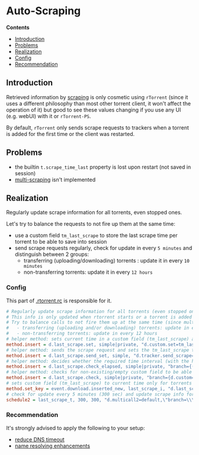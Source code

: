 # Auto-Scraping

**Contents**

 * [Introduction](#introduction)
 * [Problems](#problems)
 * [Realization](#realization)
  * [Config](#config)
  * [Recommendation](#recommendation)

## Introduction

Retrieved information by [scraping](https://wiki.vuze.com/w/Scrape) is only cosmetic using `rTorrent` (since it uses a different philosophy than most other torrent client, it won't affect the operation of it) but good to see these values changing if you use any UI (e.g. webUI) with it or `rTorrent-PS`.

By default, `rTorrent` only sends scrape requests to trackers when a torrent is added for the first time or the client was restarted.

## Problems

- the builtin `t.scrape_time_last` property is lost upon restart (not saved in session)
- [multi-scraping](https://wiki.vuze.com/w/Scrape#Multi-Hash_Requests) isn't implemented


## Realization

Regularly update scrape information for all torrents, even stopped ones.

Let's try to balance the requests to not fire up them at the same time:
- use a custom field `tm_last_scrape` to store the last scrape time per torrent to be able to save into session
- send scrape requests regularly, check for update in every `5 minutes` and distinguish between 2 groups:
  - transferring (uploading/downloading) torrents : update it in every `10 minutes`
  - non-transferring torrents: update it in every `12 hours`

### Config

This part of [.rtorrent.rc](https://github.com/chros73/rtorrent-ps_setup/blob/master/ubuntu-14.04/home/chros73/.rtorrent.rc#L199) is responsible for it.

```ini
# Regularly update scrape information for all torrents (even stopped ones), it won't affect the operation of rtorrent, but nice to have these values updated.
# This info is only updated when rtorrent starts or a torrent is added by default.
# Try to balance calls to not fire them up at the same time (since multiscraping isn't implemented in libtorrent). Check for update every 5 minutes and distinguish between 2 groups:
#   - transferring (uploading and/or downloading) torrents: update in every 10 minutes
#   - non-transferring torrents: update in every 12 hours
# helper method: sets current time in a custom field (tm_last_scrape) and saves session
method.insert = d.last_scrape.set, simple|private, "d.custom.set=tm_last_scrape,$cat=$system.time=; d.save_full_session="
# helper method: sends the scrape request and sets the tm_last_scrape timestamp and saves session
method.insert = d.last_scrape.send_set, simple, "d.tracker.send_scrape=0;d.last_scrape.set="
# helper method: decides whether the required time interval (with the help of an argument) has passed and if so calls the above method
method.insert = d.last_scrape.check_elapsed, simple|private, "branch={(elapsed.greater,$d.custom=tm_last_scrape,$argument.0=),d.last_scrape.send_set=}"
# helper method: checks for non-existing/empty custom field to be able to test its validity later
method.insert = d.last_scrape.check, simple|private, "branch={d.custom=tm_last_scrape,d.last_scrape.check_elapsed=$argument.0=,d.last_scrape.send_set=}"
# sets custom field (tm_last_scrape) to current time only for torrents just has been added (skips setting time on purpose when rtorrent started)
method.set_key = event.download.inserted_new, last_scrape_i, "d.last_scrape.set="
# check for update every 5 minutes (300 sec) and update scrape info for transferring torrents in every 10 minutes (600-20=580 sec) and for non-transferring ones in every 12 hours (43200-20=43180 sec)
schedule2 = last_scrape_t, 300, 300, "d.multicall2=default,\"branch=\\\"or={d.up.rate=,d.down.rate=}\\\",d.last_scrape.check=580,d.last_scrape.check=43180\""
```

### Recommendation

It's strongly advised to apply the following to your setup:
- [reduce DNS timeout](https://github.com/rakshasa/rtorrent/wiki/Performance-Tuning#dns-timeout)
- [name resolving enhancements](https://github.com/rakshasa/rtorrent/wiki/Performance-Tuning#name-resolving-enhancements)